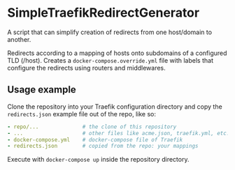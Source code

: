 # SimpleTraefikRedirectGenerator

A script that can simplify creation of redirects from one host/domain to another.

Redirects according to a mapping of hosts onto subdomains of a configured TLD (/host).
Creates a `docker-compose.override.yml` file with labels that configure the redirects using routers and middlewares.

## Usage example

Clone the repository into your Traefik configuration directory and copy the `redirects.json` example file out of the repo, like so:

```yml
- repo/...              # the clone of this repository
- ...                   # other files like acme.json, traefik.yml, etc. of your Traefik configuration
- docker-compose.yml    # docker-compose file of Traefik
- redirects.json        # copied from the repo: your mappings
```

Execute with `docker-compose up` inside the repository directory.
